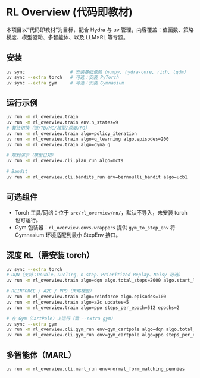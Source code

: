 # RL Overview (代码即教材)

本项目以“代码即教材”为目标，配合 Hydra 与 uv 管理，内容覆盖：值函数、策略梯度、模型驱动、多智能体、以及 LLM×RL 等专题。

## 安装

```bash
uv sync                 # 安装基础依赖（numpy, hydra-core, rich, tqdm）
uv sync --extra torch   # 可选：安装 PyTorch
uv sync --extra gym     # 可选：安装 Gymnasium
```

## 运行示例

```bash
uv run -m rl_overview.train
uv run -m rl_overview.train env.n_states=9
# 算法切换（值/TD/MC/模型/深度/PG）
uv run -m rl_overview.train algo=policy_iteration
uv run -m rl_overview.train algo=q_learning algo.episodes=200
uv run -m rl_overview.train algo=dyna_q

# 规划演示（模型已知）
uv run -m rl_overview.cli.plan_run algo=mcts

# Bandit
uv run -m rl_overview.cli.bandits_run env=bernoulli_bandit algo=ucb1
```

## 可选组件
- Torch 工具/网络：位于 `src/rl_overview/nn/`，默认不导入，未安装 torch 也可运行。
- Gym 包装器：`rl_overview.envs.wrappers` 提供 `gym_to_step_env` 将 Gymnasium 环境适配到最小 StepEnv 接口。

## 深度 RL（需安装 torch）

```bash
uv sync --extra torch
# DQN（支持：Double、Dueling、n-step、Prioritized Replay、Noisy 可选）
uv run -m rl_overview.train algo=dqn algo.total_steps=2000 algo.start_learning_after=200

# REINFORCE / A2C / PPO（策略梯度）
uv run -m rl_overview.train algo=reinforce algo.episodes=100
uv run -m rl_overview.train algo=a2c updates=5
uv run -m rl_overview.train algo=ppo steps_per_epoch=512 epochs=2

# 在 Gym（CartPole）上运行（需 --extra gym）
uv sync --extra gym
uv run -m rl_overview.cli.gym_run env=gym_cartpole algo=dqn algo.total_steps=5000
uv run -m rl_overview.cli.gym_run env=gym_cartpole algo=ppo steps_per_epoch=1024 epochs=5
```

## 多智能体（MARL）

```bash
uv run -m rl_overview.cli.marl_run env=normal_form_matching_pennies
```
